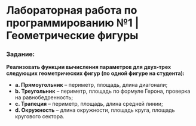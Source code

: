 # Лабораторная работа по программированию №1 | Геометрические фигуры

### Задание:

**Реализовать функции вычисления параметров для двух-трех следующих геометрических фигур (по одной фигуре на студента):**  

- **a. Прямоугольник** – периметр, площадь, длина диагонали;  
- **b. Треугольник** – периметр, площадь по формуле Герона, проверка на равнобедренность;  
- **c. Трапеция** – периметр, площадь, длина средней линии;  
- **d. Окружность** – длина окружности, площадь круга, площадь кругового сектора.
